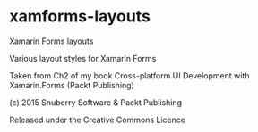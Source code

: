 # xamforms-layouts
Xamarin Forms layouts

Various layout styles for Xamarin Forms

Taken from Ch2 of my book Cross-platform UI Development with Xamarin.Forms (Packt Publishing)

(c) 2015 Snuberry Software & Packt Publishing

Released under the Creative Commons Licence
